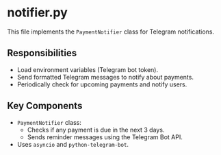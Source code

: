 # notifier.py
This file implements the `PaymentNotifier` class for Telegram notifications.

## Responsibilities
- Load environment variables (Telegram bot token).
- Send formatted Telegram messages to notify about payments.
- Periodically check for upcoming payments and notify users.

## Key Components
- `PaymentNotifier` class:
  - Checks if any payment is due in the next 3 days.
  - Sends reminder messages using the Telegram Bot API.
- Uses `asyncio` and `python-telegram-bot`.
